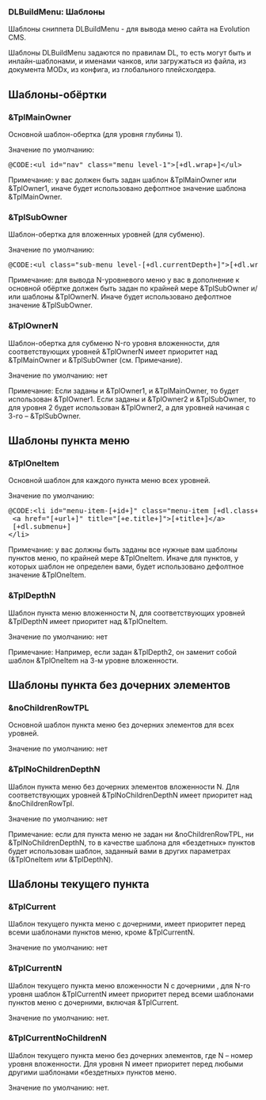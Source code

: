 
<meta http-equiv="Content-Type" content="text/html; charset=utf-8">
<h3>DLBuildMenu: Шаблоны </h3> 
Шаблоны cниппета DLBuildMenu - для вывода меню сайта на Evolution CMS.	
<br>
<p>Шаблоны DLBuildMenu задаются по правилам DL, то есть могут быть и инлайн-шаблонами, и именами чанков, или загружаться из файла, из документа MODx, из конфига, из глобального плейсхолдера.</p>
<h2 class="page-header">Шаблоны-обёртки</h2>
<h3 class="sub-header text-bold">&amp;TplMainOwner</h3>
<p>Основной шаблон-обертка (для уровня глубины 1).</p>
<div class="dark">Значение по умолчанию:</div>
<pre class="brush: html;">@CODE:&lt;ul id="nav" class="menu level-1"&gt;[+dl.wrap+]&lt;/ul&gt;</pre>
<p>Примечание: у вас должен быть задан шаблон &amp;TplMainOwner или &amp;TplOwner1, иначе будет использовано дефолтное значение шаблона &amp;TplMainOwner.</p>
<h3 class="sub-header text-bold">&amp;TplSubOwner</h3>
<p>Шаблон-обертка для вложенных уровней (для субменю).</p>
<div class="dark">Значение по умолчанию:</div>
<pre class="brush: html;">@CODE:&lt;ul class="sub-menu level-[+dl.currentDepth+]"&gt;[+dl.wrap+]&lt;/ul&gt;</pre>
<p>Примечание: для вывода N-уровневого меню у вас в дополнение к основной обёртке должен быть задан по крайней мере &amp;TplSubOwner и/или шаблоны &amp;TplOwnerN. Иначе будет использовано дефолтное значение &amp;TplSubOwner.</p>
<h3 class="sub-header text-bold">&amp;TplOwnerN</h3>
<p>Шаблон-обертка для субменю N-го уровня вложенности, для соответствующих уровней &amp;TplOwnerN имеет приоритет над &amp;TplMainOwner и &amp;TplSubOwner (см. Примечание).</p>
<p>Значение по умолчанию: нет</p>
<p>Примечание: Если заданы и &amp;TplOwner1, и &amp;TplMainOwner, то будет использован &amp;TplOwner1. Если заданы и &amp;TplOwner2 и &amp;TplSubOwner, то для уровня 2 будет использован &amp;TplOwner2, а для уровней начиная с 3-го – &amp;TplSubOwner.</p>

<h2 class="page-header">Шаблоны пункта меню</h2>
<h3 class="sub-header text-bold">&amp;TplOneItem</h3>
<p>Основной шаблон для каждого пункта меню всех уровней.</p>
<div class="dark">Значение по умолчанию:</div>
<pre class="brush: html;">
@CODE:&lt;li id="menu-item-[+id+]" class="menu-item [+dl.class+]"&gt;
 &lt;a href="[+url+]" title="[+e.title+]"&gt;[+title+]&lt;/a&gt;
 [+dl.submenu+]
&lt;/li&gt;
</pre>
<p>Примечание: у вас должны быть заданы все нужные вам шаблоны пунктов меню, по крайней мере &amp;TplOneItem. Иначе для пунктов, у которых шаблон не определен вами, будет использовано дефолтное значение &amp;TplOneItem.</p>
<h3 class="sub-header text-bold">&amp;TplDepthN</h3>
<p>Шаблон пункта меню вложенности N, для соответствующих уровней &amp;TplDepthN имеет приоритет над &amp;TplOneItem.</p>
<p>Значение по умолчанию: нет</p>
<p>Примечание: Например, если задан &amp;TplDepth2, он заменит собой шаблон &amp;TplOneItem на 3-м уровне вложенности.</p>

<h2 class="page-header">Шаблоны пункта без дочерних элементов</h2>
<h3 class="sub-header text-bold">&amp;noChildrenRowTPL</h3>
<p>Основной шаблон пункта меню без дочерних элементов для всех уровней.</p>
<p>Значение по умолчанию: нет</p>
<h3 class="sub-header text-bold">&amp;TplNoChildrenDepthN</h3>
<p>Шаблон пункта меню без дочерних элементов вложенности N. Для соответствующих уровней &amp;TplNoChildrenDepthN имеет приоритет над &amp;noChildrenRowTpl.</p>
<p>Значение по умолчанию: нет</p>
<p>Примечание: если для пункта меню не задан ни &amp;noChildrenRowTPL, ни &amp;TplNoChildrenDepthN, то в качестве шаблона для «бездетных» пунктов будет использован шаблон, заданный вами в других параметрах (&amp;TplOneItem или &amp;TplDepthN).</p>

<h2 class="page-header">Шаблоны текущего пункта</h2>
<h3 class="sub-header text-bold">&amp;TplCurrent</h3>
<p>Шаблон текущего пункта меню с дочерними, имеет приоритет перед всеми шаблонами пунктов меню, кроме &amp;TplCurrentN.</p>
<p>Значение по умолчанию: нет</p>
<h3 class="sub-header text-bold">&amp;TplCurrentN</h3>
<p>Шаблон текущего пункта меню вложенности N с дочерними , для N-го уровня шаблон &amp;TplCurrentN имеет приоритет перед всеми шаблонами пунктов меню с дочерними, включая &amp;TplCurrent.</p>
<p>Значение по умолчанию: нет.</p>
<h3 class="sub-header text-bold">&amp;TplCurrentNoChildrenN</h3>
<p>Шаблон текущего пункта меню без дочерних элементов, где N – номер уровня вложенности. Для уровня N имеет приоритет перед любыми другими шаблонами «бездетных» пунктов меню.</p>
<p>Значение по умолчанию: нет.</p>